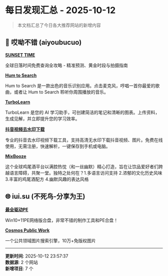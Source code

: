 # 每日发现汇总 - 2025-10-12

> 本文档汇总了今日各大推荐网站的新增内容

## 🔧 哎呦不错 (aiyoubucuo)

**[SUNSET TIME](https://whattimeissunset.net/)**
  
全球日落时间免费查询全攻略 - 精准预测、黄金时段与拍摄指南

**[Hum to Search](https://www.humtosearch.app)**
  
Hum to Search 是一款出色的音乐识别应用。点击麦克风，哼唱一首你最爱的歌曲，或者让 Hum to Search 聆听你周围播放的音乐。

**[TurboLearn](https://www.turbo-learn.app)**
  
TurboLearn 是您的 AI 学习助手，可创建简洁的笔记和清晰的图表。上传资料，生成见解，并立即提升您的学习效率。

**[抖音视频去水印下载](https://www.xhs-download.org/zh/douyin-video-download)**
  
专业的抖音去水印视频下载工具，支持高清无水印下载抖音视频、图片。免费在线使用，无需注册，快速解析，一键保存到手机或电脑。

**[MixBooze](https://mixbooze.com)**
  
这个全球鸡尾酒平台以满腔热忱（和一丝幽默）精心打造，旨在让饮品爱好者们跨越语言障碍，共聚一堂。独特之处何在？1.多语言访问支持 2.浓郁的文化历史风味 3.丰富的鸡尾酒配方 4.幽默风趣的表达风格


## 🌐 iui.su (不死鸟-分享为王)

**[最全驱动PE](https://www.mefcl.com/qsmywxpe.html)**
  
Win10+11PE网络版合盘，非常不错的制作工具和PE合盘！

**[Cosmos Public Work](https://www.cosmos.so/public-work)**
  
一个公共领域图片搜索引擎，10万+免版权图片


---

**更新时间**: 2025-10-12 23:57:37  
**数据源**: 2 个网站  
**新增项目**: 7 个  

<!-- Generated by Daily News Aggregator -->